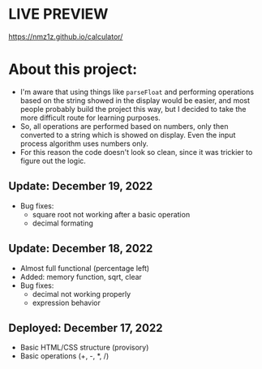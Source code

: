 # LIVE PREVIEW
https://nmz1z.github.io/calculator/

# About this project:
- I'm aware that using things like `parseFloat` and performing operations based on the string showed in the display would be easier, and most people probably build the project this way, but I decided to take the more difficult route for learning purposes.
- So, all operations are performed based on numbers, only then converted to a string which is showed on display. Even the input process algorithm uses numbers only.
- For this reason the code doesn't look so clean, since it was trickier to figure out the logic.

## Update: December 19, 2022
- Bug fixes:
    - square root not working after a basic operation
    - decimal formating

## Update: December 18, 2022
- Almost full functional (percentage left)
- Added: memory function, sqrt, clear
- Bug fixes:
    - decimal not working properly
    - expression behavior

## Deployed: December 17, 2022
- Basic HTML/CSS structure (provisory)
- Basic operations (+, -, *, /)
